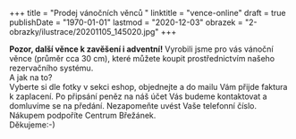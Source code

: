 +++
title = "Prodej vánočních věnců "
linktitle = "vence-online"
draft = true
publishDate = "1970-01-01"
lastmod = "2020-12-03"
obrazek = "2-obrazky/ilustrace/20201105_145020.jpg"
+++

**Pozor, další věnce k zavěšení i adventní!** Vyrobili jsme pro vás vánoční věnce (průměr cca 30 cm), které můžete koupit prostřednictvím našeho rezervačního systému.  
A jak na to?  
Vyberte si dle fotky v sekci eshop, objednejte a do mailu Vám přijde faktura k zaplacení. Po připsání peněz na náš účet Vás budeme kontaktovat a domluvíme se na předání. Nezapomeňte uvést Vaše telefonní číslo.  
Nákupem podpoříte Centrum Břežánek.  
Děkujeme:-)
